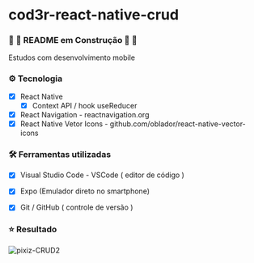 # cod3r-react-native-crud
### :construction: :construction_worker: README em Construção :construction_worker: :construction:

Estudos com desenvolvimento mobile

### :gear: Tecnologia
   - [x] React Native
      - [x]    Context API / hook useReducer
   - [x] React Navigation - reactnavigation.org
   - [x] React Native Vetor Icons - github.com/oblador/react-native-vector-icons

### :hammer_and_wrench: Ferramentas utilizadas
   - [x] Visual Studio Code - VSCode ( editor de código )
   - [x] Expo (Emulador direto no smartphone)
   - [x] Git / GitHub ( controle de versão )
   
   
### :star: Resultado   
   ![pixiz-CRUD2](https://user-images.githubusercontent.com/7707439/156931973-9711f1bf-6136-4309-82fe-04e0303a7d35.jpg)
